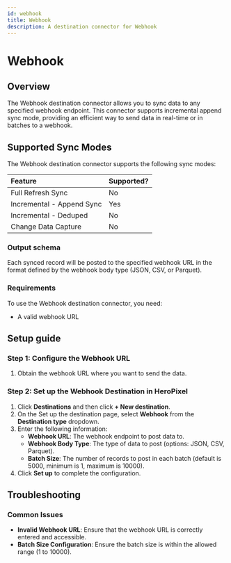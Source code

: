 ```yaml
---
id: webhook
title: Webhook
description: A destination connector for Webhook
---
```


# Webhook

## Overview

The Webhook destination connector allows you to sync data to any specified webhook endpoint. This connector supports incremental append sync mode, providing an efficient way to send data in real-time or in batches to a webhook.

## Supported Sync Modes

The Webhook destination connector supports the following sync modes:

| Feature                   | Supported? |
| :------------------------ | :--------- |
| Full Refresh Sync         | No         |
| Incremental - Append Sync | Yes        |
| Incremental - Deduped     | No         |
| Change Data Capture       | No         |

### Output schema

Each synced record will be posted to the specified webhook URL in the format defined by the webhook body type (JSON, CSV, or Parquet).

### Requirements

To use the Webhook destination connector, you need:

- A valid webhook URL

## Setup guide

### Step 1: Configure the Webhook URL

1. Obtain the webhook URL where you want to send the data.

### Step 2: Set up the Webhook Destination in HeroPixel

1. Click **Destinations** and then click **+ New destination**.
2. On the Set up the destination page, select **Webhook** from the **Destination type** dropdown.
3. Enter the following information:
   - **Webhook URL**: The webhook endpoint to post data to.
   - **Webhook Body Type**: The type of data to post (options: JSON, CSV, Parquet).
   - **Batch Size**: The number of records to post in each batch (default is 5000, minimum is 1, maximum is 10000).
4. Click **Set up** to complete the configuration.

## Troubleshooting

### Common Issues

- **Invalid Webhook URL**: Ensure that the webhook URL is correctly entered and accessible.
- **Batch Size Configuration**: Ensure the batch size is within the allowed range (1 to 10000).
